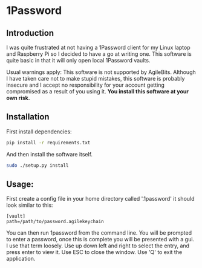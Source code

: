 # 1Password
## Introduction
I was quite frustrated at not having a 1Password client for my Linux laptop and Raspberry Pi so I decided to have a go at writing one.
This software is quite basic in that it will only open local 1Password vaults.

Usual warnings apply: This software is not supported by AgileBits.
Although I have taken care not to make stupid mistakes, this software is probably insecure and I accept no responsibility for your account getting compromised as a result of you using it. **You install this software at your own risk.**

## Installation
First install dependencies:
```bash
pip install -r requirements.txt
```
And then install the software itself.
```bash
sudo ./setup.py install
```

## Usage:
First create a config file in your home directory called '.1password'
it should look similar to this:
```
[vault]
path=/path/to/password.agilekeychain
```

You can then run 1password from the command line.
You will be prompted to enter a password, once this is complete you will be presented with a gui. I use that term loosely.
Use up down left and right to select the entry, and press enter to view it.
Use ESC to close the window.
Use 'Q' to exit the application.
